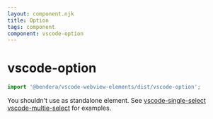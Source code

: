 ```yaml
---
layout: component.njk
title: Option
tags: component
component: vscode-option
---
```


# vscode-option

```typescript
import '@bendera/vscode-webview-elements/dist/vscode-option';
```

You shouldn't use as standalone element. See [vscode-single-select](https://bendera.github.io/vscode-webview-elements/components/vscode-select/examples) [vscode-multie-select](https://bendera.github.io/vscode-webview-elements/components/vscode-multi-select/examples) for examples.
